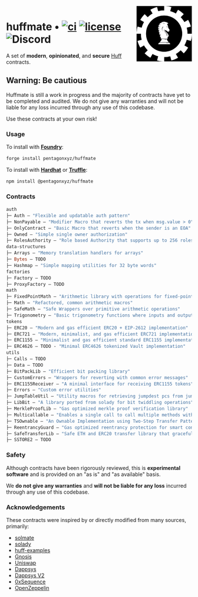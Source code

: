 <img align="right" width="150" height="150" top="100" src="./assets/huff.jpg">

# huffmate • [![ci](https://github.com/pentagonxyz/huffmate/actions/workflows/test.yml/badge.svg)](https://github.com/pentagonxyz/huffmate/actions/workflows/test.yml) [![license](https://img.shields.io/badge/License-Apache_2.0-blue.svg?label=license)](https://opensource.org/licenses/Apache-2.0) ![Discord](https://img.shields.io/discord/980519274600882306)

A set of **modern**, **opinionated**, and **secure** [Huff](https://github.com/huff-language) contracts.

## Warning: Be cautious

Huffmate is still a work in progress and the majority of contracts have yet to be completed and audited. We do not give any warranties and will not be liable for any loss incurred through any use of this codebase.

Use these contracts at your own risk!

### Usage

To install with [**Foundry**](https://github.com/foundry-rs/foundry):

```sh
forge install pentagonxyz/huffmate
```

To install with [**Hardhat**](https://github.com/nomiclabs/hardhat) or [**Truffle**](https://github.com/trufflesuite/truffle):

```sh
npm install @pentagonxyz/huffmate
```

### Contracts

```ml
auth
├─ Auth — "Flexible and updatable auth pattern"
├─ NonPayable — "Modifier Macro that reverts the tx when msg.value > 0"
├─ OnlyContract — "Basic Macro that reverts when the sender is an EOA"
├─ Owned — "Simple single owner authorization"
├─ RolesAuthority — "Role based Authority that supports up to 256 roles"
data-structures
├─ Arrays — "Memory translation handlers for arrays"
├─ Bytes — TODO
├─ Hashmap — "Simple mapping utilities for 32 byte words"
factories
├─ Factory — TODO
├─ ProxyFactory — TODO
math
├─ FixedPointMath — "Arithmetic library with operations for fixed-point numbers"
├─ Math — "Refactored, common arithmetic macros"
├─ SafeMath — "Safe Wrappers over primitive arithmetic operations"
├─ Trigonometry — "Basic trigonometry functions where inputs and outputs are integers"
tokens
├─ ERC20 — "Modern and gas efficient ERC20 + EIP-2612 implementation"
├─ ERC721 — "Modern, minimalist, and gas efficient ERC721 implementation"
├─ ERC1155 — "Minimalist and gas efficient standard ERC1155 implementation"
├─ ERC4626 — TODO - "Minimal ERC4626 tokenized Vault implementation"
utils
├─ Calls — TODO
├─ Data — TODO
├─ BitPackLib — "Efficient bit packing library"
├─ CustomErrors — "Wrappers for reverting with common error messages"
├─ ERC1155Receiver — "A minimal interface for receiving ERC1155 tokens"
├─ Errors — "Custom error utilities"
├─ JumpTableUtil — "Utility macros for retrieving jumpdest pcs from jump tables"
├─ LibBit — "A library ported from solady for bit twiddling operations"
├─ MerkleProofLib — "Gas optimized merkle proof verification library"
├─ Multicallable — "Enables a single call to call multiple methods within a contract"
├─ TSOwnable — "An Ownable Implementation using Two-Step Transfer Pattern"
├─ ReentrancyGuard — "Gas optimized reentrancy protection for smart contracts"
├─ SafeTransferLib — "Safe ETH and ERC20 transfer library that gracefully handles missing return values."
├─ SSTORE2 — TODO
```

### Safety

Although contracts have been rigorously reviewed, this is **experimental software** and is provided on an "as is" and "as available" basis.

We **do not give any warranties** and **will not be liable for any loss** incurred through any use of this codebase.

### Acknowledgements

These contracts were inspired by or directly modified from many sources, primarily:

- [solmate](https://github.com/Rari-Capital/solmate)
- [solady](https://github.com/Vectorized/solady)
- [huff-examples](https://github.com/huff-language/huff-examples)
- [Gnosis](https://github.com/gnosis/gp-v2-contracts)
- [Uniswap](https://github.com/Uniswap/uniswap-lib)
- [Dappsys](https://github.com/dapphub/dappsys)
- [Dappsys V2](https://github.com/dapp-org/dappsys-v2)
- [0xSequence](https://github.com/0xSequence)
- [OpenZeppelin](https://github.com/OpenZeppelin/openzeppelin-contracts)
